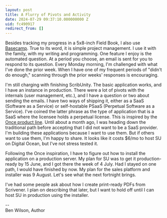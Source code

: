 ```yaml
---
layout: post
title: A Flurry of Pivots and Activity
date: 2024-07-29 09:37:10.000000000 Z
uid: fc490917
redirect_from: []
---
```

Besides tracking my progress in a 5x8-inch Field Book, I also use [Basecamp](https://basecamp.com/). True to its word, it is simple project management. I use it with the family, with my writing and programming. One feature I enjoy is the automated question. At a period you choose, an email is sent for you to respond to its question. Every Monday morning, I'm challenged with what I've done the prior week. When I have one of my frequent periods of "didn't do enough," scanning through the prior weeks' responses is encouraging.  
  
I'm still charging with finishing ScribUnity. The basic application works, and I have an instance in production. There were a lot of pivots with the internals (user management, etc.), and I have a question or two about sending the emails. I have two ways of shipping it, either as a SaaS (Software as a Service) or self-hostable PSaaS (Perpetual Software as a Service). I've coined the latter phrase as the type of application that is a SaaS where the licensee holds a perpetual license. This is inspired by the [Once product line](https://once.com/). Until about a month ago, I was heading down the traditional path before accepting that I did not want to be a SaaS provider. I'm building these applications because I want to use them. But if others want to use them, I'm happy to share. It looks like it costs $6/mo to host SU on Digital Ocean, but I've not stress tested it.&nbsp;  
  
Following the Once inspiration, I have to figure out how to install the application on a production server. My plan for SU was to get it production-ready by 15 June, and I got there the week of 4 July. Had I stayed on one path, I would have finished by now. My plan for the sales platform and installer was 9 August. Let's see what the next fortnight brings.  
  
I've had some people ask about how I create print-ready PDFs from Scrivener. I plan on describing that later, but I want to hold off until I can host SU in production using the installer.  
  

--&nbsp;  
Ben Wilson, Author

